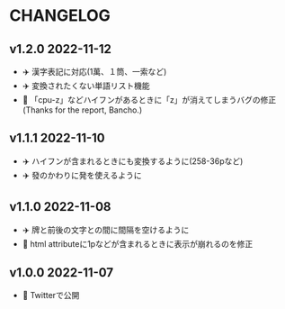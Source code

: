# CHANGELOG

## v1.2.0 2022-11-12

- :airplane: 漢字表記に対応(1萬、１筒、一索など)
- :airplane: 変換されたくない単語リスト機能
- :bug: 「cpu-z」などハイフンがあるときに「z」が消えてしまうバグの修正(Thanks for the report, Bancho.)

## v1.1.1 2022-11-10

- :airplane: ハイフンが含まれるときにも変換するように(258-36pなど)
- :airplane: 發のかわりに発を使えるように

## v1.1.0 2022-11-08

- :airplane: 牌と前後の文字との間に間隔を空けるように
- :bug: html attributeに1pなどが含まれるときに表示が崩れるのを修正

## v1.0.0 2022-11-07

- :tada: Twitterで公開
